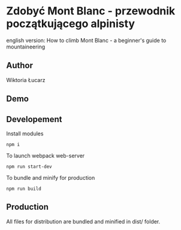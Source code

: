 # Zdobyć Mont Blanc - przewodnik początkującego alpinisty
english version: How to climb Mont Blanc - a beginner's guide to mountaineering

## Author
Wiktoria Łucarz

## Demo



## Developement

Install modules
```
npm i
```

To launch webpack web-server
```
npm run start-dev
```

To bundle and minify for production
```
npm run build
```

## Production

All files for distribution are bundled and minified in dist/ folder.
